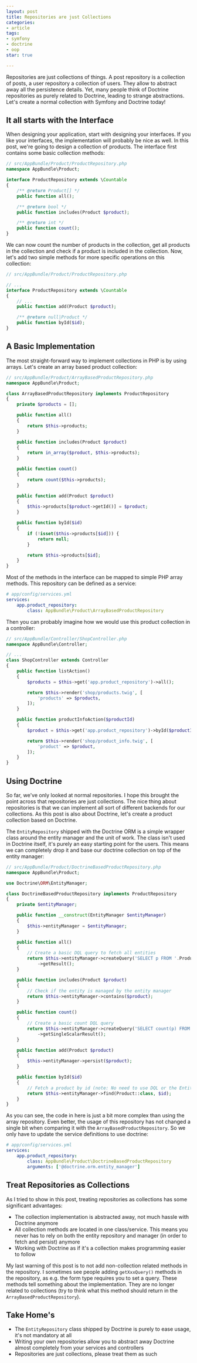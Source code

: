 ```yaml
---
layout: post
title: Repositories are just Collections
categories:
- article
tags:
- symfony
- doctrine
- oop
star: true

---
```

Repositories are just collections of things. A post repository is a collection
of posts, a user repository a collection of users. They allow to abstract away
all the persistence details. Yet, many people think of Doctrine repositories as
purely related to Doctrine, leading to strange abstractions. Let's create a
normal collection with Symfony and Doctrine today!

## It all starts with the Interface

When designing your application, start with designing your interfaces. If you
like your interfaces, the implementation will probably be nice as well. In this
post, we're going to design a collection of products. The interface first
contains some basic collection methods:

```php
// src/AppBundle/Product/ProductRepository.php
namespace AppBundle\Product;

interface ProductRepository extends \Countable
{
    /** @return Product[] */
    public function all();

    /** @return bool */
    public function includes(Product $product);

    /** @return int */
    public function count();
}
```

We can now count the number of products in the collection, get all products in
the collection and check if a product is included in the collection. Now, let's
add two simple methods for more specific operations on this collection:

```php
// src/AppBundle/Product/ProductRepository.php

// ...
interface ProductRepository extends \Countable
{
    // ...
    public function add(Product $product);

    /** @return null|Product */
    public function byId($id);
}
```

## A Basic Implementation

The most straight-forward way to implement collections in PHP is by using
arrays. Let's create an array based product collection:

```php
// src/AppBundle/Product/ArrayBasedProductRepository.php
namespace AppBundle\Product;

class ArrayBasedProductRepository implements ProductRepository
{
    private $products = [];

    public function all()
    {
        return $this->products;
    }

    public function includes(Product $product)
    {
        return in_array($product, $this->products);
    }

    public function count()
    {
        return count($this->products);
    }

    public function add(Product $product)
    {
        $this->products[$product->getId()] = $product;
    }

    public function byId($id)
    {
        if (!isset($this->products[$id])) {
            return null;
        }

        return $this->products[$id];
    }
}
```

Most of the methods in the interface can be mapped to simple PHP array
methods. This repository can be defined as a service:

```yaml
# app/config/services.yml
services:
    app.product_repository:
        class: AppBundle\Product\ArrayBasedProductRepository
```

Then you can probably imagine how we would use this product collection in a
controller:

```php
// src/AppBundle/Controller/ShopController.php
namespace AppBundle\Controller;

// ...
class ShopController extends Controller
{
    public function listAction()
    {
        $products = $this->get('app.product_repository')->all();

        return $this->render('shop/products.twig', [
            'products' => $products,
        ]);
    }

    public function productInfoAction($productId)
    {
        $product = $this->get('app.product_repository')->byId($productId);

        return $this->render('shop/product_info.twig', [
            'product' => $product,
        ]);
    }
}
```

## Using Doctrine

So far, we've only looked at normal repositories. I hope this brought the point
across that repositories are just collections. The nice thing about
repositories is that we can implement all sort of different backends for our
collections. As this post is also about Doctrine, let's create a product
collection based on Doctrine.

The `EntityRepository` shipped with the Doctrine ORM is a simple wrapper class
around the entity manager and the unit of work. The class isn't used in
Doctrine itself, it's purely an easy starting point for the users. This means
we can completely drop it and base our doctrine collection on top of the entity
manager:

```php
// src/AppBundle/Product/DoctrineBasedProductRepository.php
namespace AppBundle\Product;

use Doctrine\ORM\EntityManager;

class DoctrineBasedProductRepository implements ProductRepository
{
    private $entityManager;

    public function __construct(EntityManager $entityManager)
    {
        $this->entityManager = $entityManager;
    }

    public function all()
    {
        // Create a basic DQL query to fetch all entities
        return $this->entityManager->createQuery('SELECT p FROM '.Product::class.' p')
            ->getResult();
    }

    public function includes(Product $product)
    {
        // Check if the entity is managed by the entity manager
        return $this->entityManager->contains($product);
    }

    public function count()
    {
        // Create a basic count DQL query
        return $this->entityManager->createQuery('SELECT count(p) FROM '.Product::class.' p')
            ->getSingleScalarResult();
    }

    public function add(Product $product)
    {
        $this->entityManager->persist($product);
    }

    public function byId($id)
    {
        // Fetch a product by id (note: No need to use DQL or the EntityRepository here either!)
        return $this->entityManager->find(Product::class, $id);
    }
}
```

As you can see, the code in here is just a bit more complex than using the
array repository. Even better, the usage of this repository has not changed a
single bit when comparing it with the `ArrayBasedProductRepository`. So we only
have to update the service definitions to use doctrine:

```yaml
# app/config/services.yml
services:
    app.product_repository:
        class: AppBundle\Product\DoctrineBasedProductRepository
        arguments: ['@doctrine.orm.entity_manager']
```

## Treat Repositories as Collections

As I tried to show in this post, treating repositories as collections has some
significant advantages:

 * The collection implementation is abstracted away, not much hassle with
   Doctrine anymore
 * All collection methods are located in one class/service. This means you
   never has to rely on both the entity repository and manager (in order to
   fetch and persist) anymore
 * Working with Doctrine as if it's a collection makes programming easier to
   follow

My last warning of this post is to not add non-collection related methods in
the repository. I sometimes see people adding `getXxxQuery()` methods in the
repository, as e.g. the form type requires you to set a query. These methods
tell something about the implementation. They are no longer related to
collections (try to think what this method should return in the
`ArrayBasedProductRepository`).

## Take Home's

 * The `EntityRepository` class shipped by Doctrine is purely to ease usage,
   it's not mandatory at all
 * Writing your own repositories allow you to abstract away Doctrine almost
   completely from your services and controllers
 * Repositories are just collections, please treat them as such
